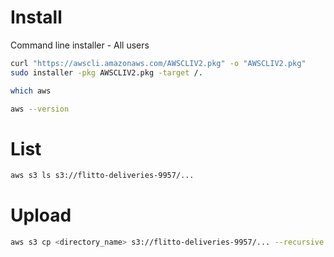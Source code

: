 # Install
Command line installer - All users
```sh
curl "https://awscli.amazonaws.com/AWSCLIV2.pkg" -o "AWSCLIV2.pkg"
sudo installer -pkg AWSCLIV2.pkg -target /.
```
```sh
which aws

aws --version
```

# List
```sh
aws s3 ls s3://flitto-deliveries-9957/...
```

# Upload
```sh
aws s3 cp <directory_name> s3://flitto-deliveries-9957/... --recursive --acl bucket-owner-full-control
```
